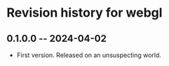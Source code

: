 # Revision history for webgl

## 0.1.0.0 -- 2024-04-02

* First version. Released on an unsuspecting world.
